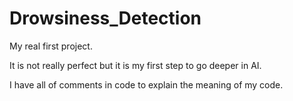 # Drowsiness_Detection
My real first project. 

It is not really perfect but it is my first step to go deeper in AI.

I have all of comments in code to explain the meaning of my code.
